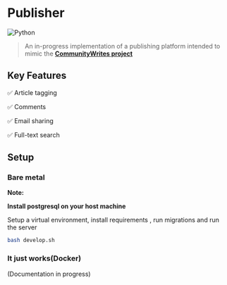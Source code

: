 # Publisher
![Python](https://img.shields.io/badge/Python-3.10-green?style=for-the-badge)

> An in-progress implementation of a publishing platform intended to mimic the **[CommunityWrites project](https://github.com/MarvinKweyu/CommunityWrites)**

## Key Features

:white_check_mark: Article tagging

:white_check_mark: Comments

:white_check_mark: Email sharing

:white_check_mark: Full-text search

## Setup 

### Bare metal
**Note:** 

**Install postgresql on your host machine**

Setup a virtual environment, install requirements , run migrations and run the server

```bash
bash develop.sh
```

### It just works(Docker)

(Documentation in progress)